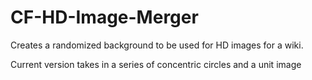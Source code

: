 # CF-HD-Image-Merger
Creates a randomized background to be used for HD images for a wiki.

Current version takes in a series of concentric circles and a unit image
